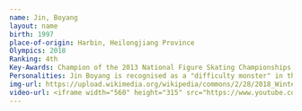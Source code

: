 ```yaml
---
name: Jin, Boyang
layout: name
birth: 1997
place-of-origin: Harbin, Heilongjiang Province
Olympics: 2018
Ranking: 4th
Key-Awards: Champion of the 2013 National Figure Skating Championships; won bronze medals at the 2016 and 2017 World Championships and gold medals at the 2018 Four Continents Figure Skating Championships. At the 2018 Winter Olympics in PyeongChang, Jin Boyang finished fourth in the men's single skating in figure skating, establishing the best ever result for a Chinese men's single skater at the Olympics.
Personalities: Jin Boyang is recognised as a "difficulty monster" in the world of skating, not only is he able to complete a quad lutz triple toeloop combination, which is the most difficult jump in men’s figure skating,but he is also able to land six quad jumps in short program and long program totally. He has a high technical base score in his short and long programs, all due to his amazing jumping ability.
img-url: https://upload.wikimedia.org/wikipedia/commons/2/28/2018_Winter_Olympics_-_Gala_Exhibition_-_Photo_183.jpg
video-url: <iframe width="560" height="315" src="https://www.youtube.com/embed/kAuheBbatDI" title="YouTube video player" frameborder="0" allow="accelerometer; autoplay; clipboard-write; encrypted-media; gyroscope; picture-in-picture" allowfullscreen></iframe>
---
```

